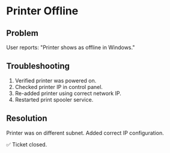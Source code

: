 # Printer Offline

## Problem
User reports: "Printer shows as offline in Windows."

## Troubleshooting
1. Verified printer was powered on.
2. Checked printer IP in control panel.
3. Re-added printer using correct network IP.
4. Restarted print spooler service.

## Resolution
Printer was on different subnet. Added correct IP configuration.

✅ Ticket closed.
